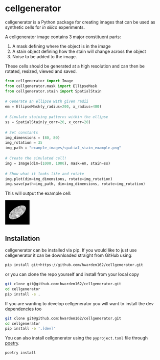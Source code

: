 # cellgenerator

cellgenerator is a Python package for creating images that can be used as synthetic cells for _in silico_ experiments.

A cellgenerator image contains 3 major constituent parts:

1. A mask defining where the object is in the image
1. A stain object defining how the stain will change across the object
1. Noise to be added to the image.

These cells should be generated at a high resolution and can then be rotated, resized, viewed and saved.

```python
from cellgenerator import Image
from cellgenerator.mask import EllipseMask
from cellgenerator.stain import SpatialStain

# Generate an ellipse with given radii
em = EllipseMask(y_radius=200, x_radius=400)

# Simulate staining patterns within the ellipse
ss = SpatialStain(y_corr=20, x_corr=20)

# Set constants
img_dimensions = (80, 80)
img_rotation = 35
img_path = "example_images/spatial_stain_example.png"

# Create the simulated cell!
img = Image(dim=(1000, 1000), mask=em, stain=ss)

# Show what it looks like and rotate
img.plot(dim=img_dimensions, rotate=img_rotation)
img.save(path=img_path, dim=img_dimensions, rotate=img_rotation)
```

This will output the example cell:

![example_image](example_images/spatial_stain_example.png)

## Installation

cellgenerator can be installed via pip.
If you would like to just use cellgenerator it can be downloaded straight from GitHub using:

```bash
pip install git+https://github.com/hwarden162/cellgenerator.git
```

or you can clone the repo yourself and install from your local copy

```bash
git clone git@github.com:hwarden162/cellgenerator.git
cd cellgenerator
pip install -e .
```

If you are wanting to develop cellgenerator you will want to install the dev dependencies too

```bash
git clone git@github.com:hwarden162/cellgenerator.git
cd cellgenerator
pip install -e '.[dev]'
```

You can also install cellgenerator using the `pyproject.toml` file through [poetry](https://python-poetry.org/docs/basic-usage/).

```bash
poetry install
```
